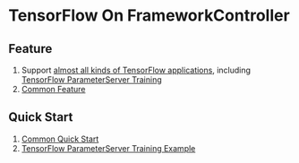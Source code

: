 # TensorFlow On FrameworkController

## Feature
1. Support [almost all kinds of TensorFlow applications](../../../../README.md#microsoft-openpai-frameworkcontroller), including [TensorFlow ParameterServer Training](ps)
2. [Common Feature](../../../../README.md#Feature)

## Quick Start
1. [Common Quick Start](../../../../README.md#Quick-Start)
2. [TensorFlow ParameterServer Training Example](ps)
